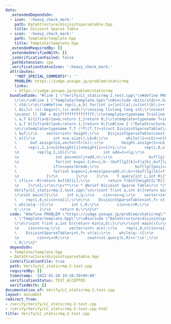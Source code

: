```yaml
---
data:
  _extendedDependsOn:
  - icon: ':heavy_check_mark:'
    path: DataStructure/disjointsparsetable.hpp
    title: Disjoint Sparse Table
  - icon: ':heavy_check_mark:'
    path: Template/template.hpp
    title: Template/template.hpp
  _extendedRequiredBy: []
  _extendedVerifiedWith: []
  _isVerificationFailed: false
  _pathExtension: cpp
  _verificationStatusIcon: ':heavy_check_mark:'
  attributes:
    '*NOT_SPECIAL_COMMENTS*': ''
    PROBLEM: https://judge.yosupo.jp/problem/staticrmq
    links:
    - https://judge.yosupo.jp/problem/staticrmq
  bundledCode: "#line 1 \"Verify/LC_staticrmq-2.test.cpp\"\n#define PROBLEM \"https://judge.yosupo.jp/problem/staticrmq\"\
    \r\n\r\n#line 1 \"Template/template.hpp\"\n#include <bits/stdc++.h>\r\nusing namespace\
    \ std;\r\n\r\n#define rep(i,a,b) for(int i=(int)(a);i<(int)(b);i++)\r\n#define\
    \ ALL(v) (v).begin(),(v).end()\r\nusing ll=long long int;\r\nconst int inf = 0x3fffffff;\r\
    \nconst ll INF = 0x1fffffffffffffff;\r\ntemplate<typename T>inline bool chmax(T&\
    \ a,T b){if(a<b){a=b;return 1;}return 0;}\r\ntemplate<typename T>inline bool chmin(T&\
    \ a,T b){if(a>b){a=b;return 1;}return 0;}\n#line 2 \"DataStructure/disjointsparsetable.hpp\"\
    \n\r\ntemplate<typename T,T (*f)(T,T)>struct DisjointSparseTable{\r\n    vector<vector<T>>\
    \ buf;\r\n    vector<int> height;\r\n    DisjointSparseTable(const vector<T>&\
    \ a){\r\n        int n=a.size(),LG=0;\r\n        while((1<<LG)<=n)LG++;\r\n  \
    \      buf.assign(LG,vector<T>(n));\r\n        height.assign(1<<LG,0);\r\n   \
    \     rep(i,2,1<<LG)height[i]=height[i>>1]+1;\r\n        rep(i,0,n)buf[0][i]=a[i];\r\
    \n        rep(lg,1,LG){\r\n            int add=1<<lg;\r\n            for(int j=0;j<n;j+=(add<<1)){\r\
    \n                int pos=min(j+add,n);\r\n                buf[lg][pos-1]=a[pos-1];\r\
    \n                for(int k=pos-2;k>=j;k--)buf[lg][k]=f(a[k],buf[lg][k+1]);\r\n\
    \                if(n<=pos)break;\r\n                buf[lg][pos]=a[pos];\r\n\
    \                for(int k=pos+1;k<min(pos+add,n);k++)buf[lg][k]=f(buf[lg][k-1],a[k]);\r\
    \n            }\r\n        }\r\n    }\r\n    T query(int L,int R){\r\n       \
    \ if(L>=--R)return buf[0][L];\r\n        return f(buf[height[L^R]][L],buf[height[L^R]][R]);\r\
    \n    }\r\n};\r\n\r\n/**\r\n * @brief Disjoint Sparse Table\r\n */\n#line 5 \"\
    Verify/LC_staticrmq-2.test.cpp\"\n\r\nint f(int a,int b){return min(a,b);}\r\n\
    \r\nint main(){\r\n    int n,q;\r\n    cin>>n>>q;\r\n    vector<int> a(n);\r\n\
    \    rep(i,0,n)cin>>a[i];\r\n\r\n    DisjointSparseTable<int,f> st(a);\r\n   \
    \ while(q--){\r\n        int L,R;\r\n        cin>>L>>R;\r\n        cout<<st.query(L,R)<<'\\\
    n';\r\n    }\r\n    return 0;\r\n}\n"
  code: "#define PROBLEM \"https://judge.yosupo.jp/problem/staticrmq\"\r\n\r\n#include\
    \ \"Template/template.hpp\"\r\n#include \"DataStructure/disjointsparsetable.hpp\"\
    \r\n\r\nint f(int a,int b){return min(a,b);}\r\n\r\nint main(){\r\n    int n,q;\r\
    \n    cin>>n>>q;\r\n    vector<int> a(n);\r\n    rep(i,0,n)cin>>a[i];\r\n\r\n\
    \    DisjointSparseTable<int,f> st(a);\r\n    while(q--){\r\n        int L,R;\r\
    \n        cin>>L>>R;\r\n        cout<<st.query(L,R)<<'\\n';\r\n    }\r\n    return\
    \ 0;\r\n}"
  dependsOn:
  - Template/template.hpp
  - DataStructure/disjointsparsetable.hpp
  isVerificationFile: true
  path: Verify/LC_staticrmq-2.test.cpp
  requiredBy: []
  timestamp: '2022-01-20 19:26:39+09:00'
  verificationStatus: TEST_ACCEPTED
  verifiedWith: []
documentation_of: Verify/LC_staticrmq-2.test.cpp
layout: document
redirect_from:
- /verify/Verify/LC_staticrmq-2.test.cpp
- /verify/Verify/LC_staticrmq-2.test.cpp.html
title: Verify/LC_staticrmq-2.test.cpp
---
```

